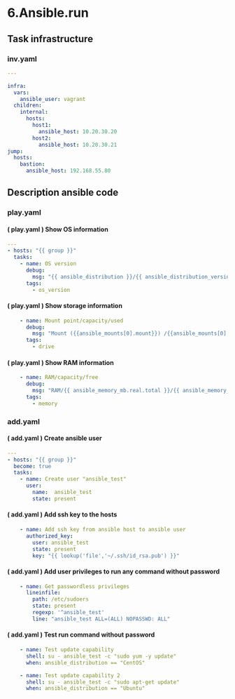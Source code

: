 # 6.Ansible.run

## Task infrastructure
### inv.yaml

```yaml
---

infra:
  vars:
    ansible_user: vagrant
  children:
    internal:
      hosts:
        host1:
          ansible_host: 10.20.30.20
        host2:
          ansible_host: 10.20.30.21
jump:
  hosts:
    bastion:
      ansible_host: 192.168.55.80
```

## Description ansible code
### play.yaml
#### ( play.yaml ) Show OS information

```yaml
---
- hosts: "{{ group }}"
  tasks:
    - name: OS version
      debug:
        msg: "{{ ansible_distribution }}/{{ ansible_distribution_version }}"
      tags:
        - os_version
```

#### ( play.yaml ) Show storage information

```yaml
    - name: Mount point/capacity/used
      debug:
        msg: "Mount ({{ansible_mounts[0].mount}}) /{{ansible_mounts[0].size_total}}/{{ansible_mounts[0].size_total - ansible_mounts[0].size_available}}"
      tags:
        - drive
```

#### ( play.yaml ) Show RAM information

```yaml
    - name: RAM/capacity/free
      debug:
        msg: "RAM/{{ ansible_memory_mb.real.total }}/{{ ansible_memory_mb.real.free }}"
      tags:
        - memory
```

### add.yaml
#### ( add.yaml ) Create ansible user

```yaml
---
- hosts: "{{ group }}"
  become: true
  tasks:
    - name: Create user "ansible_test"
      user:
        name:  ansible_test
        state: present
```

#### ( add.yaml ) Add ssh key to the hosts

```yaml
    - name: Add ssh key from ansible host to ansible user
      authorized_key:
        user: ansible_test
        state: present
        key: "{{ lookup('file','~/.ssh/id_rsa.pub') }}"
```

#### ( add.yaml ) Add user privileges to run any command without password

```yaml
    - name: Get passwordless privileges
      lineinfile:
        path: /etc/sudoers
        state: present
        regexp: '^ansible_test'
        line: "ansible_test ALL=(ALL) NOPASSWD: ALL"
```

#### ( add.yaml ) Test run command without password

```yaml
    - name: Test update capability
      shell: su - ansible_test -c "sudo yum -y update"
      when: ansible_distribution == "CentOS"

    - name: Test update capability 2
      shell: su - ansible_test -c "sudo apt-get update"
      when: ansible_distribution == "Ubuntu"
```
